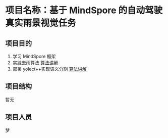 # 项目名称：基于 MindSpore 的自动驾驶真实雨景视觉任务

## 项目目的

1. 学习 MindSpore 框架
2. 实践去雨算法 [算法讲解](https://zhuanlan.zhihu.com/p/344422879)
3. 部署 yolect++实现语义分割 [算法讲解](https://blog.csdn.net/yx868yx/article/details/113779675)

## 项目结构

暂无

## 项目人员

梦
